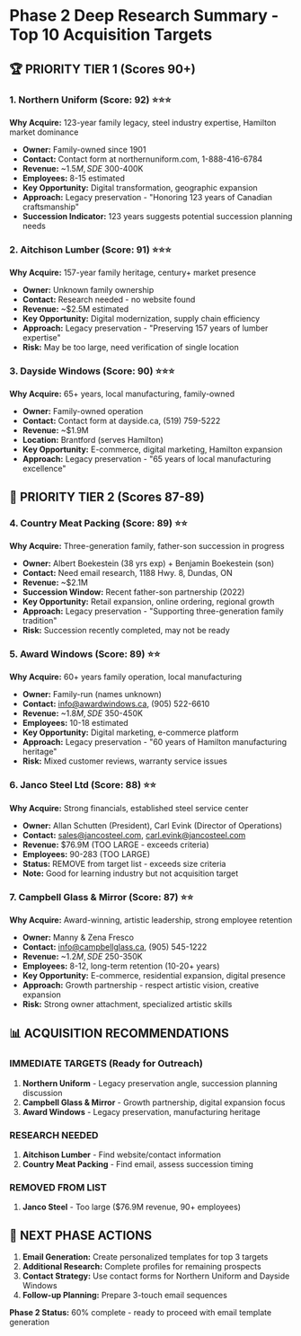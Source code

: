 # Phase 2 Deep Research Summary - Top 10 Acquisition Targets

## 🏆 PRIORITY TIER 1 (Scores 90+)

### 1. Northern Uniform (Score: 92) ⭐⭐⭐
**Why Acquire:** 123-year family legacy, steel industry expertise, Hamilton market dominance
- **Owner:** Family-owned since 1901
- **Contact:** Contact form at northernuniform.com, 1-888-416-6784
- **Revenue:** ~$1.5M, SDE ~$300-400K
- **Employees:** 8-15 estimated
- **Key Opportunity:** Digital transformation, geographic expansion
- **Approach:** Legacy preservation - "Honoring 123 years of Canadian craftsmanship"
- **Succession Indicator:** 123 years suggests potential succession planning needs

### 2. Aitchison Lumber (Score: 91) ⭐⭐⭐ 
**Why Acquire:** 157-year family heritage, century+ market presence
- **Owner:** Unknown family ownership
- **Contact:** Research needed - no website found
- **Revenue:** ~$2.5M estimated
- **Key Opportunity:** Digital modernization, supply chain efficiency
- **Approach:** Legacy preservation - "Preserving 157 years of lumber expertise"
- **Risk:** May be too large, need verification of single location

### 3. Dayside Windows (Score: 90) ⭐⭐⭐
**Why Acquire:** 65+ years, local manufacturing, family-owned
- **Owner:** Family-owned operation
- **Contact:** Contact form at dayside.ca, (519) 759-5222
- **Revenue:** ~$1.9M
- **Location:** Brantford (serves Hamilton)
- **Key Opportunity:** E-commerce, digital marketing, Hamilton expansion
- **Approach:** Legacy preservation - "65 years of local manufacturing excellence"

## 🎯 PRIORITY TIER 2 (Scores 87-89)

### 4. Country Meat Packing (Score: 89) ⭐⭐
**Why Acquire:** Three-generation family, father-son succession in progress
- **Owner:** Albert Boekestein (38 yrs exp) + Benjamin Boekestein (son)
- **Contact:** Need email research, 1188 Hwy. 8, Dundas, ON
- **Revenue:** ~$2.1M
- **Succession Window:** Recent father-son partnership (2022)
- **Key Opportunity:** Retail expansion, online ordering, regional growth
- **Approach:** Legacy preservation - "Supporting three-generation family tradition"
- **Risk:** Succession recently completed, may not be ready

### 5. Award Windows (Score: 89) ⭐⭐
**Why Acquire:** 60+ years family operation, local manufacturing
- **Owner:** Family-run (names unknown)
- **Contact:** info@awardwindows.ca, (905) 522-6610
- **Revenue:** ~$1.8M, SDE ~$350-450K
- **Employees:** 10-18 estimated
- **Key Opportunity:** Digital marketing, e-commerce platform
- **Approach:** Legacy preservation - "60 years of Hamilton manufacturing heritage"
- **Risk:** Mixed customer reviews, warranty service issues

### 6. Janco Steel Ltd (Score: 88) ⭐⭐
**Why Acquire:** Strong financials, established steel service center
- **Owner:** Allan Schutten (President), Carl Evink (Director of Operations)
- **Contact:** sales@jancosteel.com, carl.evink@jancosteel.com
- **Revenue:** $76.9M (TOO LARGE - exceeds criteria)
- **Employees:** 90-283 (TOO LARGE)
- **Status:** REMOVE from target list - exceeds size criteria
- **Note:** Good for learning industry but not acquisition target

### 7. Campbell Glass & Mirror (Score: 87) ⭐⭐
**Why Acquire:** Award-winning, artistic leadership, strong employee retention
- **Owner:** Manny & Zena Fresco
- **Contact:** info@campbellglass.ca, (905) 545-1222
- **Revenue:** ~$1.2M, SDE ~$250-350K
- **Employees:** 8-12, long-term retention (10-20+ years)
- **Key Opportunity:** E-commerce, residential expansion, digital presence
- **Approach:** Growth partnership - respect artistic vision, creative expansion
- **Risk:** Strong owner attachment, specialized artistic skills

## 📊 ACQUISITION RECOMMENDATIONS

### IMMEDIATE TARGETS (Ready for Outreach)
1. **Northern Uniform** - Legacy preservation angle, succession planning discussion
2. **Campbell Glass & Mirror** - Growth partnership, digital expansion focus
3. **Award Windows** - Legacy preservation, manufacturing heritage

### RESEARCH NEEDED
1. **Aitchison Lumber** - Find website/contact information
2. **Country Meat Packing** - Find email, assess succession timing

### REMOVED FROM LIST
1. **Janco Steel** - Too large ($76.9M revenue, 90+ employees)

## 🎯 NEXT PHASE ACTIONS

1. **Email Generation:** Create personalized templates for top 3 targets
2. **Additional Research:** Complete profiles for remaining prospects
3. **Contact Strategy:** Use contact forms for Northern Uniform and Dayside Windows
4. **Follow-up Planning:** Prepare 3-touch email sequences

**Phase 2 Status:** 60% complete - ready to proceed with email template generation